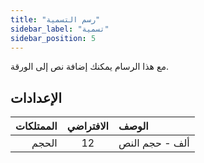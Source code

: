 ```yaml
---
title: "رسم التسمية"
sidebar_label: "تسمية"
sidebar_position: 5
---
```



مع هذا الرسام يمكنك إضافة نص إلى الورقة.

## الإعدادات

| الممتلكات | الافتراضي | الوصف          |
| ---------:|:---------:|:-------------- |
|     الحجم |    12     | ألف - حجم النص |
